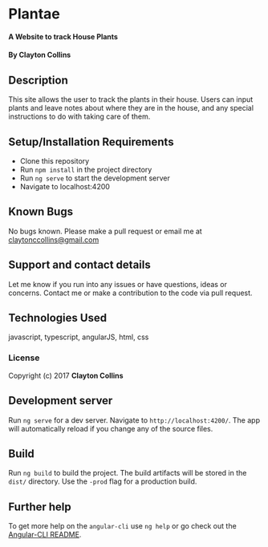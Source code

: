 # Plantae

#### A Website to track House Plants

#### By **Clayton Collins**

## Description

This site allows the user to track the plants in their house. Users can input plants and leave notes about where they are in the house, and any special instructions to do with taking care of them.

## Setup/Installation Requirements

* Clone this repository
* Run `npm install` in the project directory
* Run `ng serve` to start the development server
* Navigate to localhost:4200


## Known Bugs

No bugs known. Please make a pull request or email me at claytonccollins@gmail.com


## Support and contact details

Let me know if you run into any issues or have questions, ideas or concerns.  Contact me or make a contribution to the code via pull request.

## Technologies Used

javascript, typescript, angularJS, html, css

### License


Copyright (c) 2017 **Clayton Collins**

## Development server
Run `ng serve` for a dev server. Navigate to `http://localhost:4200/`. The app will automatically reload if you change any of the source files.

## Build

Run `ng build` to build the project. The build artifacts will be stored in the `dist/` directory. Use the `-prod` flag for a production build.

## Further help

To get more help on the `angular-cli` use `ng help` or go check out the [Angular-CLI README](https://github.com/angular/angular-cli/blob/master/README.md).
